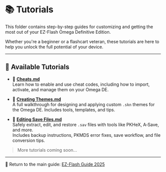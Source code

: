 # 📚 Tutorials

This folder contains step-by-step guides for customizing and getting the most out of your EZ-Flash Omega Definitive Edition.

Whether you're a beginner or a flashcart veteran, these tutorials are here to help you unlock the full potential of your device.

---

## 📘 Available Tutorials

- 🧠 **[Cheats.md](https://github.com/ChimeraGaming/EZ-Flash_Guide/blob/main/Tutorials/Cheats.md)**  
  Learn how to enable and use cheat codes, including how to import, activate, and manage them on your Omega DE.

- 🎨 **[Creating Themes.md](https://github.com/ChimeraGaming/EZ-Flash_Guide/blob/main/Tutorials/Creating_Themes.md)**  
  A full walkthrough for designing and applying custom `.skn` themes for the Omega DE. Includes tools, templates, and tips.

- 💾 **[Editing Save Files.md](https://github.com/ChimeraGaming/EZ-Flash_Guide/blob/main/Tutorials/Editing_Save_Files.md)**  
  Safely extract, edit, and restore `.sav` files with tools like PKHeX, A‑Save, and more.  
  Includes backup instructions, PKMDS error fixes, save workflow, and file conversion tips.

> More tutorials coming soon...

---

📁 Return to the main guide: [EZ-Flash Guide 2025](https://github.com/ChimeraGaming/EZ-Flash_Guide/blob/main/README.md)
